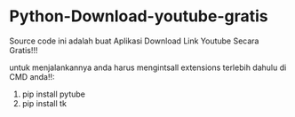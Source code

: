 # Python-Download-youtube-gratis
Source code ini adalah buat Aplikasi Download Link Youtube Secara Gratis!!!

untuk menjalankannya anda harus mengintsall extensions terlebih dahulu di CMD anda!!:
1. pip install pytube
2. pip install tk
